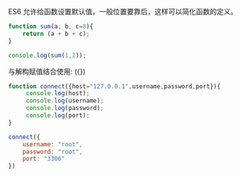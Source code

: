 ES6 允许给函数设置默认值，一般位置要靠后，这样可以简化函数的定义。

```JavaScript
function sum(a, b, c=8){
    return (a + b + c);
}

console.log(sum(1,2));
```

与解构赋值结合使用: ({})

```JavaScript
function connect({host="127.0.0.1",username,password,port}){
     console.log(host);
     console.log(username);
     console.log(password);
     console.log(port);    
}

connect({
    username: "root",
    password: "root",
    port: "3306"
})
```

